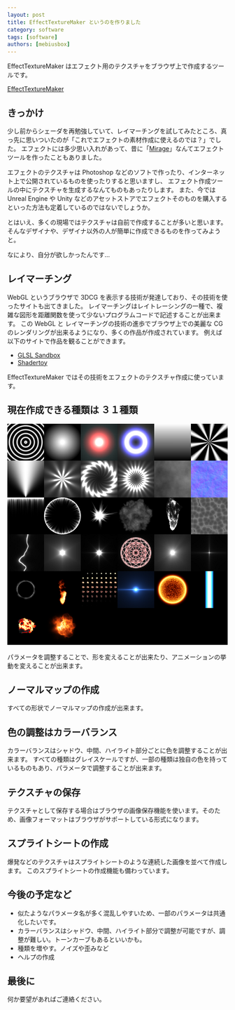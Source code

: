 ```yaml
---
layout: post
title: EffectTextureMaker というのを作りました
category: software
tags: [software]
authors: [mebiusbox]
---
```


EffectTextureMaker はエフェクト用のテクスチャをブラウザ上で作成するツールです。

<!-- truncate -->

[EffectTextureMaker](http://mebiusbox.github.io/contents/EffectTextureMaker/)

## きっかけ

少し前からシェーダを再勉強していて、レイマーチングを試してみたところ、真っ先に思いついたのが「これでエフェクトの素材作成に使えるのでは？」でした。
エフェクトには多少思い入れがあって、昔に「[Mirage](http://mebiusbox.github.io/contents/mirage/)」なんてエフェクトツールを作ったこともありました。

エフェクトのテクスチャは Photoshop などのソフトで作ったり、インターネット上で公開されているものを使ったりすると思いますし、
エフェクト作成ツールの中にテクスチャを生成するなんてものもあったりします。
また、今では Unreal Engine や Unity などのアセットストアでエフェクトそのものを購入するといった方法も定着しているのではないでしょうか。

とはいえ、多くの現場ではテクスチャは自前で作成することが多いと思います。
そんなデザイナや、デザイナ以外の人が簡単に作成できるものを作ってみようと。

なにより、自分が欲しかったんです...


## レイマーチング

WebGL というブラウザで 3DCG を表示する技術が発達しており、その技術を使ったサイトも出てきました。
レイマーチングはレイトレーシングの一種で、複雑な図形を距離関数を使って少ないプログラムコードで記述することが出来ます。
この WebGL と レイマーチングの技術の進歩でブラウザ上での美麗な CG のレンダリングが出来るようになり、多くの作品が作成されています。
例えば以下のサイトで作品を観ることができます。

* [GLSL Sandbox](http://glslsandbox.com)
* [Shadertoy](https://www.shadertoy.com)

EffectTextureMaker ではその技術をエフェクトのテクスチャ作成に使っています。


## 現在作成できる種類は ３１種類

![001](/img/post/2017/2017-01-06-EffectTextureMaker-001.png)

パラメータを調整することで、形を変えることが出来たり、アニメーションの挙動を変えることが出来ます。


## ノーマルマップの作成

すべての形状でノーマルマップの作成が出来ます。


## 色の調整はカラーバランス

カラーバランスはシャドウ、中間、ハイライト部分ごとに色を調整することが出来ます。
すべての種類はグレイスケールですが、一部の種類は独自の色を持っているものもあり、パラメータで調整することが出来ます。


## テクスチャの保存

テクスチャとして保存する場合はブラウザの画像保存機能を使います。そのため、画像フォーマットはブラウザがサポートしている形式になります。


## スプライトシートの作成

爆発などのテクスチャはスプライトシートのような連続した画像を並べて作成します。
このスプライトシートの作成機能も備わっています。


## 今後の予定など

* 似たようなパラメータ名が多く混乱しやすいため、一部のパラメータは共通化したいです。
* カラーバランスはシャドウ、中間、ハイライト部分で調整が可能ですが、調整が難しい。トーンカーブもあるといいかも。
* 種類を増やす。ノイズや歪みなど
* ヘルプの作成


## 最後に

何か要望があればご連絡ください。
